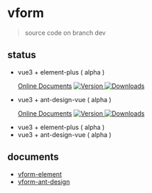 # vform

> source code on branch dev


## status

-  vue3 + element-plus ( alpha )   
    <p>
        <a href="https://foolishchow.github.io/vform/element/">Online Documents</a>
        <a href="https://www.npmjs.com/package/vform-element">
            <img src="https://img.shields.io/npm/v/vform-element.svg" alt="Version">
        </a> 
        <a href="https://www.npmjs.com/package/vform-element">
            <img src="https://img.shields.io/npm/dm/vform-element.svg" alt="Downloads">
        </a>
    </p>
-  vue3 + ant-design-vue ( alpha )
    <p>
        <a href="https://foolishchow.github.io/vform/ant-design/">Online Documents</a>
        <a href="https://www.npmjs.com/package/vform-ant-design">
            <img src="https://img.shields.io/npm/v/vform-ant-design.svg" alt="Version">
        </a> 
        <a href="https://www.npmjs.com/package/vform-ant-design">
            <img src="https://img.shields.io/npm/dm/vform-ant-design.svg" alt="Downloads">
        </a>
    </p> 
-  vue3 + element-plus ( alpha )
-  vue3 + ant-design-vue ( alpha )

## documents 

- [vform-element](https://foolishchow.github.io/vform/element/)
- [vform-ant-design](https://foolishchow.github.io/vform/ant-design/)

